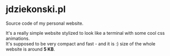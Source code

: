 # jdziekonski.pl
Source code of my personal website.

It's a really simple website stylized to look like a terminal with some cool css animations.  
It's supposed to be very compact and fast - and it is :) size of the whole website is around **5 KB**.
